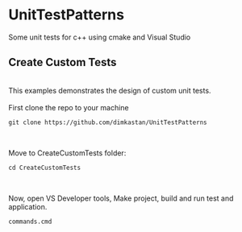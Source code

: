 # UnitTestPatterns
Some unit tests for c++ using cmake and Visual Studio <br />


## Create Custom Tests
<br />
This examples demonstrates the design of custom unit tests. <br />

<br />
First clone the repo to your machine
<br />

    git clone https://github.com/dimkastan/UnitTestPatterns 
	
<br />

Move to CreateCustomTests folder:


    cd CreateCustomTests

<br />

Now, open VS Developer tools, Make project, build and run test and application.
<br />
    
	commands.cmd

<br />
	

